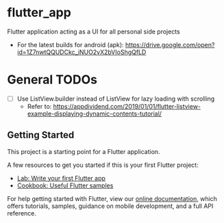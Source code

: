 # flutter_app
Flutter application acting as a UI for all personal side projects
- For the latest builds for android (apk): https://drive.google.com/open?id=1Z7nwtQQUDCkc_iNUO2vX2bVIoShgQfLD


# General TODOs
- [ ] Use ListView.builder instead of ListView for lazy loading with scrolling
  - Refer to: https://appdividend.com/2019/01/01/flutter-listview-example-displaying-dynamic-contents-tutorial/

## Getting Started

This project is a starting point for a Flutter application.

A few resources to get you started if this is your first Flutter project:

- [Lab: Write your first Flutter app](https://flutter.dev/docs/get-started/codelab)
- [Cookbook: Useful Flutter samples](https://flutter.dev/docs/cookbook)

For help getting started with Flutter, view our
[online documentation](https://flutter.dev/docs), which offers tutorials,
samples, guidance on mobile development, and a full API reference.
